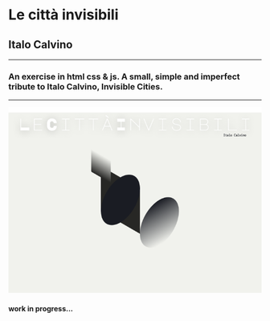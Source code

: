 # Le città invisibili

## Italo Calvino

---

### An exercise in html css & js. A small, simple and imperfect tribute to Italo Calvino, Invisible Cities.

---

![pic](./cover.png)

#### work in progress...
